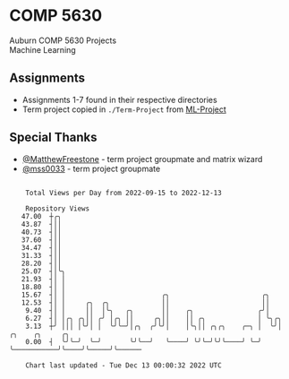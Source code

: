 # COMP 5630
Auburn COMP 5630 Projects  
Machine Learning

## Assignments
- Assignments 1-7 found in their respective directories
- Term project copied in `./Term-Project` from [ML-Project](https://github.com/wumphlett/ML-Project)

## Special Thanks
- [@MatthewFreestone](https://github.com/MatthewFreestone) - term project groupmate and matrix wizard
- [@mss0033](https://github.com/mss0033) - term project groupmate

```

    Total Views per Day from 2022-09-15 to 2022-12-13

    Repository Views
   47.00  ┼╭╮
   43.87  ┤││
   40.73  ┤││
   37.60  ┤││
   34.47  ┤││
   31.33  ┤││
   28.20  ┤││
   25.07  ┤│╰╮
   21.93  ┤│ │
   18.80  ┤│ │
   15.67  ┤│ │                        ╭╮                       ╭╮
   12.53  ┤│ │     ╭╮  ╭╮             ││                       ││
    9.40  ┤│ │     ││  │╰╮   ╭╮       ││    ╭╮                ╭╯│
    6.27  ┤│ │╭╮ ╭╮││ ╭╯ │╭╮ ││     ╭╮││    ││ ╭╮             │ ╰╮╭╮
    3.13  ┼╯ │││ │╰╯│ │  ╰╯╰─╯│╭╮  ╭╯╰╯│    │╰╮││ ╭╮╭╮    ╭─╮ │  ╰╯│           ╭╮    ╭╮     ╭╮
    0.00  ┤  ╰╯╰─╯  ╰─╯       ╰╯╰──╯   ╰────╯ ╰╯╰─╯╰╯╰────╯ ╰─╯    ╰───────────╯╰────╯╰─────╯╰──────

    Chart last updated - Tue Dec 13 00:00:32 2022 UTC
    
```
